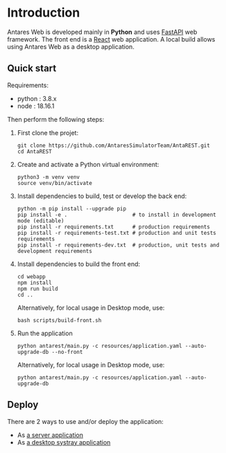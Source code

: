 # Introduction

Antares Web is developed mainly in **Python** and uses [FastAPI](https://fastapi.tiangolo.com/) web framework.
The front end is a [React](https://reactjs.org/) web application.
A local build allows using Antares Web as a desktop application.

## Quick start

Requirements:

- python : 3.8.x
- node : 18.16.1

Then perform the following steps:

1. First clone the projet:

   ```shell
   git clone https://github.com/AntaresSimulatorTeam/AntaREST.git
   cd AntaREST
   ```

2. Create and activate a Python virtual environment:

   ```shell
   python3 -m venv venv
   source venv/bin/activate
   ```

3. Install dependencies to build, test or develop the back end:

   ```shell
   python -m pip install --upgrade pip
   pip install -e .                     # to install in development mode (editable)
   pip install -r requirements.txt      # production requirements
   pip install -r requirements-test.txt # production and unit tests requirements
   pip install -r requirements-dev.txt  # production, unit tests and development requirements
   ```

4. Install dependencies to build the front end:

   ```shell
   cd webapp
   npm install
   npm run build
   cd ..
   ```
   
   Alternatively, for local usage in Desktop mode, use:

   ```shell
   bash scripts/build-front.sh
   ```

5. Run the application

   ```shell
   python antarest/main.py -c resources/application.yaml --auto-upgrade-db --no-front
   ```
   
   Alternatively, for local usage in Desktop mode, use:

   ```shell
   python antarest/main.py -c resources/application.yaml --auto-upgrade-db
   ```


## Deploy

There are 2 ways to use and/or deploy the application:

- As [a server application](./2-DEPLOY.md#production-server-deployment)
- As [a desktop systray application](./2-DEPLOY.md#local-application-build)